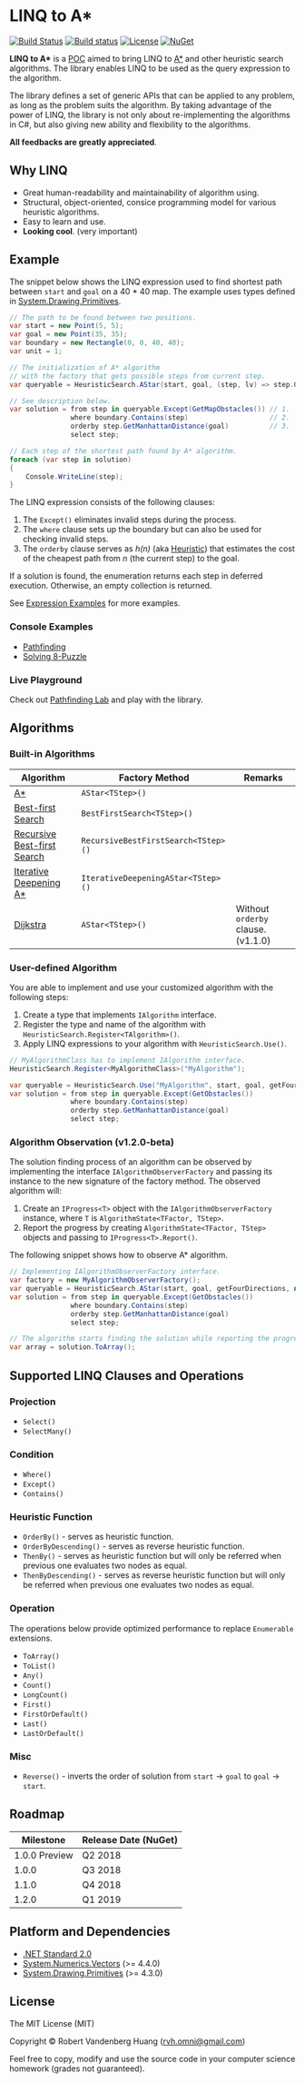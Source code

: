 # LINQ to A\*

[![Build Status](https://travis-ci.org/rvhuang/linq-to-astar.svg?branch=master)](https://travis-ci.org/rvhuang/linq-to-astar) [![Build status](https://rvhuang.visualstudio.com/_apis/public/build/definitions/31750fb1-11f7-41f3-9a90-66f5a70f0bc6/3/badge)](https://rvhuang.visualstudio.com/MyFirstProject/_build/latest?definitionId=3) [![License](https://img.shields.io/badge/license-MIT-blue.svg)](https://github.com/rvhuang/linq-to-astar/blob/master/LICENSE) [![NuGet](https://img.shields.io/nuget/vpre/linq-to-astar.svg)](https://www.nuget.org/packages/linq-to-astar/) 

**LINQ to A\*** is a [POC](https://www.oxfordlearnersdictionaries.com/definition/english/proof-of-concept) aimed to bring LINQ to [A\*](https://en.wikipedia.org/wiki/A*_search_algorithm) and other heuristic search algorithms. The library enables LINQ to be used as the query expression to the algorithm.

The library defines a set of generic APIs that can be applied to any problem, as long as the problem suits the algorithm. By taking advantage of the power of LINQ, the library is not only about re-implementing the algorithms in C#, but also giving new ability and flexibility to the algorithms.

**All feedbacks are greatly appreciated**.

## Why LINQ

* Great human-readability and maintainability of algorithm using.
* Structural, object-oriented, consice programming model for various heuristic algorithms.
* Easy to learn and use.
* **Looking cool**. (very important)

## Example

The snippet below shows the LINQ expression used to find shortest path between `start` and `goal` on a 40 \* 40 map. The example uses types defined in [System.Drawing.Primitives](https://www.nuget.org/packages/System.Drawing.Primitives/). 

```csharp
// The path to be found between two positions.
var start = new Point(5, 5);
var goal = new Point(35, 35);
var boundary = new Rectangle(0, 0, 40, 40);
var unit = 1;

// The initialization of A* algorithm
// with the factory that gets possible steps from current step.
var queryable = HeuristicSearch.AStar(start, goal, (step, lv) => step.GetFourDirections(unit));

// See description below.
var solution = from step in queryable.Except(GetMapObstacles()) // 1.
               where boundary.Contains(step)                    // 2.
               orderby step.GetManhattanDistance(goal)          // 3.
               select step;

// Each step of the shortest path found by A* algorithm.
foreach (var step in solution)
{
    Console.WriteLine(step);
}
```

The LINQ expression consists of the following clauses:

1. The `Except()` eliminates invalid steps during the process.
2. The `where` clause sets up the boundary but can also be used for checking invalid steps.
3. The `orderby` clause serves as *h(n)* (aka [Heuristic](https://en.wikipedia.org/wiki/Heuristic)) that estimates the cost of the cheapest path from *n* (the current step) to the goal.

If a solution is found, the enumeration returns each step in deferred execution. Otherwise, an empty collection is returned.

See [Expression Examples](docs/Expression-Examples.md) for more examples.

### Console Examples

* [Pathfinding](src/Heuristic.Linq.Example.PathFinding/) 
* [Solving 8-Puzzle](src/Heuristic.Linq.Example.EightPuzzle/)

### Live Playground

Check out [Pathfinding Lab](https://pathfinding-lab.codedwith.fun/) and play with the library.

## Algorithms
### Built-in Algorithms

|Algorithm|Factory Method|Remarks|
|----------|----------|----------|
|[A\*](https://en.wikipedia.org/wiki/A*_search_algorithm)|`AStar<TStep>()`||
|[Best-first Search](https://en.wikipedia.org/wiki/Best-first_search)|`BestFirstSearch<TStep>()`||
|[Recursive Best-first Search](http://cs.gettysburg.edu/~tneller/papers/talks/RBFS_Example.htm)|`RecursiveBestFirstSearch<TStep>()`||
|[Iterative Deepening A\*](https://en.wikipedia.org/wiki/Iterative_deepening_A*)|`IterativeDeepeningAStar<TStep>()`||
|[Dijkstra](https://en.wikipedia.org/wiki/Dijkstra%27s_algorithm)|`AStar<TStep>()`|Without `orderby` clause. (v1.1.0)|

### User-defined Algorithm 

You are able to implement and use your customized algorithm with the following steps:

1. Create a type that implements `IAlgorithm` interface.
2. Register the type and name of the algorithm with `HeuristicSearch.Register<TAlgorithm>()`.
3. Apply LINQ expressions to your algorithm with `HeuristicSearch.Use()`.

```csharp
// MyAlgorithmClass has to implement IAlgorithm interface.
HeuristicSearch.Register<MyAlgorithmClass>("MyAlgorithm");

var queryable = HeuristicSearch.Use("MyAlgorithm", start, goal, getFourDirections);
var solution = from step in queryable.Except(GetObstacles())
               where boundary.Contains(step)
               orderby step.GetManhattanDistance(goal)
               select step;
```

### Algorithm Observation (v1.2.0-beta)

The solution finding process of an algorithm can be observed by implementing the interface `IAlgorithmObserverFactory` and passing its instance to the new signature of the factory method. The observed algorithm will: 

1. Create an `IProgress<T>` object with the `IAlgorithmObserverFactory` instance, where `T` is `AlgorithmState<TFactor, TStep>`.
2. Report the progress by creating `AlgorithmState<TFactor, TStep>` objects and passing to `IProgress<T>.Report()`.

The following snippet shows how to observe A\* algorithm.

```csharp
// Implementing IAlgorithmObserverFactory interface.
var factory = new MyAlgorithmObserverFactory();
var queryable = HeuristicSearch.AStar(start, goal, getFourDirections, null, factory);
var solution = from step in queryable.Except(GetObstacles())
               where boundary.Contains(step)
               orderby step.GetManhattanDistance(goal)
               select step;

// The algorithm starts finding the solution while reporting the progress.
var array = solution.ToArray();
```

## Supported LINQ Clauses and Operations

### Projection

* `Select()`
* `SelectMany()`

### Condition

* `Where()`
* `Except()`
* `Contains()`

### Heuristic Function 

* `OrderBy()` - serves as heuristic function.
* `OrderByDescending()` - serves as reverse heuristic function.
* `ThenBy()` - serves as heuristic function but will only be referred when previous one evaluates two nodes as equal.
* `ThenByDescending()` - serves as reverse heuristic function but will only be referred when previous one evaluates two nodes as equal.

### Operation

The operations below provide optimized performance to replace `Enumerable` extensions.

* `ToArray()`
* `ToList()`
* `Any()`
* `Count()`
* `LongCount()`
* `First()`
* `FirstOrDefault()`
* `Last()`
* `LastOrDefault()`

### Misc

* `Reverse()` - inverts the order of solution from `start` -> `goal` to `goal` -> `start`.

## Roadmap

|Milestone|Release Date (NuGet)|
|----------|----------|
|1.0.0 Preview|Q2 2018|
|1.0.0|Q3 2018|
|1.1.0|Q4 2018|
|1.2.0|Q1 2019|

## Platform and Dependencies

* [.NET Standard 2.0](https://docs.microsoft.com/en-us/dotnet/api/?view=netstandard-2.0)
* [System.Numerics.Vectors](https://www.nuget.org/packages/System.Numerics.Vectors/) (>= 4.4.0)
* [System.Drawing.Primitives](https://www.nuget.org/packages/System.Drawing.Primitives/) (>= 4.3.0)

## License

The MIT License (MIT)

Copyright © Robert Vandenberg Huang ([rvh.omni@gmail.com](mailto:rvh.omni@gmail.com))

Feel free to copy, modify and use the source code in your computer science homework (grades not guaranteed).

